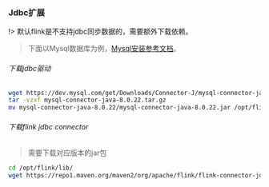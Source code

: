 ### Jdbc扩展

!> 默认flink是不支持jdbc同步数据的，需要额外下载依赖。

> 下面以Mysql数据库为例，[Mysql安装参考文档](https://ispong.isxcode.com/spring/mysql/mysql%20docker%E5%AE%89%E8%A3%85/)。

###### 下载jdbc驱动

```bash
wget https://dev.mysql.com/get/Downloads/Connector-J/mysql-connector-java-8.0.22.tar.gz
tar -vzxf mysql-connector-java-8.0.22.tar.gz 
mv mysql-connector-java-8.0.22/mysql-connector-java-8.0.22.jar /opt/flink/lib/
```

###### 下载flink jdbc connector

> 需要下载对应版本的jar包

```bash
cd /opt/flink/lib/
wget https://repo1.maven.org/maven2/org/apache/flink/flink-connector-jdbc_2.12/1.14.0/flink-connector-jdbc_2.12-1.14.0.jar
```

